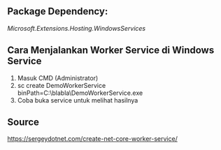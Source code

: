 ## Package Dependency: <br/>
<i>Microsoft.Extensions.Hosting.WindowsServices</i>

## Cara Menjalankan Worker Service di Windows Service<br/>
<ol>
<li>Masuk CMD (Administrator)</li>
<li>sc create DemoWorkerService binPath=C:\blabla\DemoWorkerService.exe</li>
<li>Coba buka service untuk melihat hasilnya</li>
</ol>

## Source <br/>
https://sergeydotnet.com/create-net-core-worker-service/
